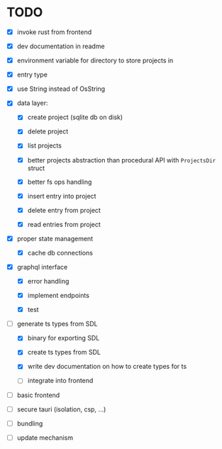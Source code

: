 # TODO

* [x] invoke rust from frontend

* [x] dev documentation in readme

* [x] environment variable for directory to store projects in

* [x] entry type

* [x] use String instead of OsString

* [x] data layer: 

  - [x] create project (sqlite db on disk)

  - [x] delete project  

  - [x] list projects  

  - [x] better projects abstraction than procedural API with 
    `ProjectsDir` struct

  - [x] better fs ops handling

  - [x] insert entry into project

  - [x] delete entry from project

  - [x] read entries from project

* [x] proper state management

  - [x] cache db connections

* [x] graphql interface

  - [x] error handling
 
  - [x] implement endpoints

  - [x] test  

* [ ] generate ts types from SDL 

  - [x] binary for exporting SDL

  - [x] create ts types from SDL

  - [x] write dev documentation on how to create types for ts

  - [ ] integrate into frontend  
 
* [ ] basic frontend

* [ ] secure tauri (isolation, csp, ...)

* [ ] bundling

* [ ] update mechanism